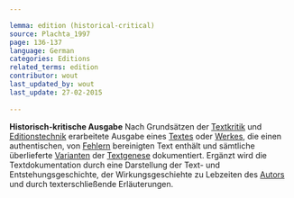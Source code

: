 ```yaml
---

lemma: edition (historical-critical)
source: Plachta_1997
page: 136-137 
language: German
categories: Editions
related_terms: edition
contributor: wout
last_updated_by: wout
last_update: 27-02-2015
        
---
```


**Historisch-kritische Ausgabe** Nach Grundsätzen der [Textkritik](textualCriticism.html) und [Editionstechnik](editingScholarly.html) erarbeitete Ausgabe eines [Textes](text.html) oder [Werkes](work.html), die einen authentischen, von [Fehlern](textualFault.html) bereinigten Text enthält und sämtliche überlieferte [Varianten](variant.html) der [Textgenese](genesis.html) dokumentiert. Ergänzt wird die Textdokumentation durch eine Darstellung der Text- und Entstehungsgeschichte, der Wirkungsgeschiehte zu Lebzeiten des [Autors](author.html) und durch texterschließende Erläuterungen.


